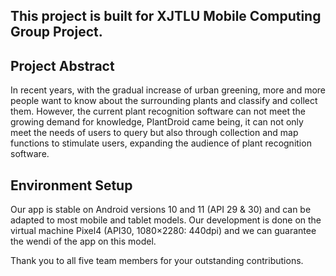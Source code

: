 ## This project is built for XJTLU Mobile Computing Group Project. 

## Project Abstract
In recent years, with the gradual increase of urban greening, more and more people want to know about the surrounding plants and classify and collect them. However, the current plant recognition software can not meet the growing demand for knowledge, PlantDroid came being, it can not only meet the needs of users to query but also through collection and map functions to stimulate users, expanding the audience of plant recognition software.

## Environment Setup
Our app is stable on Android versions 10 and 11 (API 29 & 30) and can be adapted to most mobile and tablet models. Our development is done on the virtual machine Pixel4 (API30, 1080×2280: 440dpi) and we can guarantee the wendi of the app on this model.

Thank you to all five team members for your outstanding contributions.
